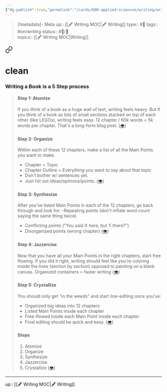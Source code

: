 ```yaml
---
{"dg-publish":true,"permalink":"/cards/600-applied-sciences/writing/writing-a-book-is-a-5-step-process/","title":"Writing a Book is a 5 Step process"}
---
```


 > [!metadata]- Meta
> up:: [[🖋 Writing MOC\|🖋 Writing]]
> type:: #📝
> tags:: #on/writing 
> status:: #📝/🌿  
> topics:: [[🖋 Writing MOC\|Writing]]


<div class="transclusion internal-embed is-loaded"><a class="markdown-embed-link" href="/sources/articles/in-2021-i-published-4-books-by-nicolas-cole/#writing-a-book-is-a-5-step-process" aria-label="Open link"><svg xmlns="http://www.w3.org/2000/svg" width="24" height="24" viewBox="0 0 24 24" fill="none" stroke="currentColor" stroke-width="2" stroke-linecap="round" stroke-linejoin="round" class="svg-icon lucide-link"><path d="M10 13a5 5 0 0 0 7.54.54l3-3a5 5 0 0 0-7.07-7.07l-1.72 1.71"></path><path d="M14 11a5 5 0 0 0-7.54-.54l-3 3a5 5 0 0 0 7.07 7.07l1.71-1.71"></path></svg></a><div class="markdown-embed">

<div class="markdown-embed-title">

# clean

</div>


### Writing a Book is a 5 Step process

> #### Step 1: Atomize
> If you think of a book as a huge wall of text, writing feels heavy.
> But if you think of a book as lots of small sections stacked on top of each other (like LEGOs), writing feels easy.
> 12 chapter / 60k words = 5k words per chapter.
> That's a long-form blog post. ([👁](https://read.readwise.io/read/01gk5a5jgf2wx9t02047bav1e8))
> 
> #### Step 2: Organize
> Within each of these 12 chapters, make a list of all the Main Points you want to make.
> - Chapter = Topic 
> - Chapter Outline = Everything you want to say about that topic
> - Don't bother w/ sentences yet.
> - Just list out ideas/opinions/points. ([👁](https://read.readwise.io/read/01gk5a5q1rfv4ayhz25dw2at2d))
> 
> #### Step 3: Synthesize
> After you've listed Main Points in each of the 12 chapters, go back through and look for:
> -Repeating points (don't inflate word count saying the same thing twice)  
> - Conflicting points ("You said X here, but Y there?") 
> - Disorganized points (wrong chapter) ([👁](https://read.readwise.io/read/01gk5a5t467xmde87xbbmee3jb))
> 
> #### Step 4: Jazzercise
>   Now that you have all your Main Points in the right chapters, start free flowing.
>   If you did it right, writing should feel like you're coloring inside the lines (section by section) opposed to painting on a blank canvas.
>   Organized containers = faster writing ([👁](https://read.readwise.io/read/01gk5a5xq791jvcb88999wt0n7))
> 
> #### Step 5: Crystallize
> You should only get "in the weeds" and start line-editing once you've:
> - Organized big ideas into 12 chapters
> - Listed Main Points inside each chapter 
> - Free-flowed inside each Main Point inside each chapter
> - Final editing should be quick and easy. ([👁](https://read.readwise.io/read/01gk5a61eh8q784fam14w3hexq))
> #### Steps
> 1. Atomize
> 2. Organize
> 3. Synthesize
> 4. Jazzercise 
> 5. Crystallize ([👁](https://read.readwise.io/read/01gk5a6ec36n72fg4ng5aqfbwg))


</div></div>


---
up:: [[🖋 Writing MOC\|🖋 Writing]]